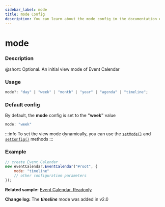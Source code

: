 ```yaml
---
sidebar_label: mode
title: mode Config
description: You can learn about the mode config in the documentation of the DHTMLX JavaScript Event Calendar library. Browse developer guides and API reference, try out code examples and live demos, and download a free 30-day evaluation version of DHTMLX Event Calendar.
---
```


# mode

### Description

@short: Optional. An initial view mode of Event Calendar

### Usage

~~~jsx {}
mode?: "day" | "week" | "month" | "year" | "agenda" | "timeline"; 
~~~

### Default config

By default, the **mode** config is set to the **"week"** value

~~~jsx {}
mode: "week" 
~~~

:::info
To set the view mode dynamically, you can use the
[`setMode()`](../../methods/js_eventcalendar_setmode_method) and
[`setConfig()`](../../methods/js_eventcalendar_setconfig_method) methods
:::

### Example

~~~jsx {3}
// create Event Calendar
new eventCalendar.EventCalendar("#root", {
    mode: "timeline"
	// other configuration parameters
});
~~~

**Related sample:** [Event Calendar. Readonly](https://snippet.dhtmlx.com/8eixd7r6?tag=event_calendar)

**Change log:** The ***timeline*** mode was added in v2.0